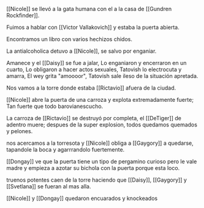 [[Nicole]] se llevó a la gata humana con el a la casa de [[Gundren Rockfinder]].

Fuimos a hablar con [[Victor Vallakovich]] y estaba la puerta abierta.

Encontramos un libro con varios hechizos chidos.

La antialcoholica detuvo a [[Nicole]], se salvo por enganiar.

Amanece y el [[Daisy]] se fue a jalar, Lo enganiaron y encerraron en un cuarto, Lo obligaron a hacer actos sexuales, Tatovish lo electrocuta y amarra, El wey grita "amoooor", Tatovish sale ileso de la situación apretada.

Nos vamos a la torre donde estaba [[Rictavio]] afuera de la ciudad.

[[Nicole]] abre la puerta de una carroza y explota extremadamente fuerte; Tan fuerte que todo barovianescucho.

La carroza de [[Rictavio]] se destruyó por completa, el [[DeTiger]] de adentro muere; despues de la super explosion, todos quedamos quemados y pelones.

nos acercamos a la torresota y [[Nicole]] obliga a [[Gaygory]] a quedarse, tapandole la boca y agarrrandolo fuertemente.

[[Dongay]] ve que la puerta tiene un tipo de pergamino curioso pero le vale madre y empieza a azotar su bichola con la puerta porque esta loco.

truenos potentes caen de la torre haciendo que [[Daisy]], [[Gaygory]] y [[Svetlana]] se fueran al mas alla.

[[Nicole]] y [[Dongay]] quedaron encuarados y knockeados

